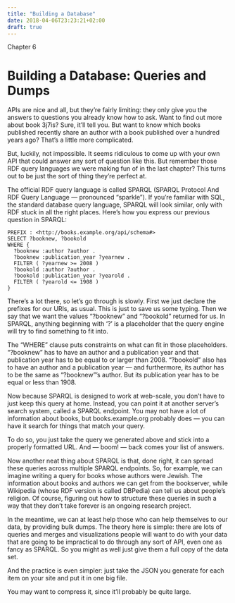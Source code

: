 ```yaml
---
title: "Building a Database"
date: 2018-04-06T23:23:21+02:00
draft: true
---
```


Chapter 6

# Building a Database: Queries and Dumps

APIs are nice and all, but they’re fairly limiting: they only give you the answers to questions you already know how to ask. Want to find out more about book 3j7is? Sure, it’ll tell you. But want to know which books published recently share an author with a book published over a hundred years ago? That’s a little more complicated.

But, luckily, not impossible. It seems ridiculous to come up with your own API that could answer any sort of question like this. But remember those RDF query languages we were making fun of in the last chapter? This turns out to be just the sort of thing they’re perfect at.

The official RDF query language is called SPARQL (SPARQL Protocol And RDF Query Language — pronounced “sparkle”). If you’re familiar with SQL, the standard database query language, SPARQL will look similar, only with RDF stuck in all the right places. Here’s how you express our previous question in SPARQL:

```
PREFIX : <http://books.example.org/api/schema#>
SELECT ?booknew, ?bookold
WHERE {
  ?booknew :author ?author .
  ?booknew :publication_year ?yearnew .
  FILTER ( ?yearnew >= 2008 )
  ?bookold :author ?author .
  ?bookold :publication_year ?yearold .
  FILTER ( ?yearold <= 1908 )
}
```

There’s a lot there, so let’s go through is slowly. First we just declare the prefixes for our URIs, as usual. This is just to save us some typing. Then we say that we want the values “?booknew” and “?bookold” returned for us. In SPARQL, anything beginning with ‘?’ is a placeholder that the query engine will try to find something to fit into.

The “WHERE” clause puts constraints on what can fit in those placeholders. “?booknew” has to have an author and a publication year and that publication year has to be equal to or larger than 2008. “?bookold” also has to have an author and a publication year — and furthermore, its author has to be the same as “?booknew”’s author. But its publication year has to be equal or less than 1908.

Now because SPARQL is designed to work at web-scale, you don’t have to just keep this query at home. Instead, you can point it at another server’s search system, called a SPARQL endpoint. You may not have a lot of information about books, but books.example.org probably does — you can have it search for things that match your query.

To do so, you just take the query we generated above and stick into a properly formatted URL. And — boom! — back comes your list of answers.

Now another neat thing about SPARQL is that, done right, it can spread these queries across multiple SPARQL endpoints. So, for example, we can imagine writing a query for books whose authors were Jewish. The information about books and authors we can get from the bookserver, while Wikipedia (whose RDF version is called DBPedia) can tell us about people’s religion. Of course, figuring out how to structure these queries in such a way that they don’t take forever is an ongoing research project.

In the meantime, we can at least help those who can help themselves to our data, by providing bulk dumps. The theory here is simple: there are lots of queries and merges and visualizations people will want to do with your data that are going to be impractical to do through any sort of API, even one as fancy as SPARQL. So you might as well just give them a full copy of the data set.

And the practice is even simpler: just take the JSON you generate for each item on your site and put it in one big file.

You may want to compress it, since it’ll probably be quite large.
